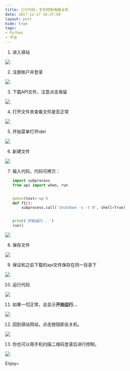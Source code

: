 ```yaml
---
title: 三行代码，手机控制电脑关机
date: 2017-12-17 18:37:50
layout: post
hide: true
tags:
- Python
- 平台
---
```


1.  进入驿站

![](/assets/驿站简介/1.png)

2.  注册账户并登录

![](/assets/驿站简介/2.png)

3.  下载API文件，注意点击保留

![](/assets/驿站简介/3.png)

4.  打开文件夹查看文件是否正常

![](/assets/驿站简介/4.png)

5.  开始菜单打开idel

![](/assets/驿站简介/5.png)

6.  新建文件

![](/assets/驿站简介/6.png)

7.  输入代码，代码可拷贝：

    ```python
    import subprocess
    from api import when, run


    @when(test='up')
    def f1():
        subprocess.call('shutdown -s -t 0', shell=True)


    print('开始运行...')
    run()
    ```

![](/assets/驿站简介/7.png)

8.  保存文件

![](/assets/驿站简介/8.png)

9.  保证和之前下载的api文件保存在同一目录下

![](/assets/驿站简介/9.png)

10.  运行代码

![](/assets/驿站简介/10.png)

11.  如果一切正常，会显示**开始运行...**

![](/assets/驿站简介/11.png)

12.  回到驿站网站，点击按钮即会关机。

![](/assets/驿站简介/12.png)

13.  你也可以用手机扫描二维码登录后进行控制。

![](/assets/驿站简介/13.png)

Enjoy~